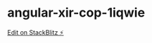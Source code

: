 # angular-xir-cop-1iqwie

[Edit on StackBlitz ⚡️](https://stackblitz.com/edit/angular-xir-cop-1iqwie)
